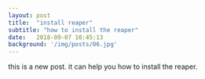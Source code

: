 ```yaml
---
layout: post
title:  "install reaper"
subtitle: "how to install the reaper"
date:   2018-09-07 10:45:13
background: '/img/posts/06.jpg'
---
```


this is a new post.
it can help you how to install the reaper.

